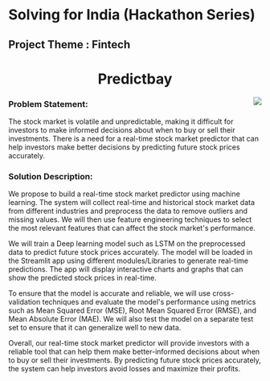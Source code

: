 <h1>Solving for India (Hackathon Series)</h1>
<h2>Project Theme : Fintech</h2>

<h1 align="center">Predictbay</h1>
<img align="right" src="https://cdni.iconscout.com/illustration/premium/thumb/stock-market-investment-4268268-3569430.png">

### Problem Statement:
The stock market is volatile and unpredictable, making it difficult for investors to make informed decisions about when to buy or sell their investments. There is a need for a real-time stock market predictor that can help investors make better decisions by predicting future stock prices accurately.

### Solution Description:
We propose to build a real-time stock market predictor using machine learning. The system will collect real-time and historical stock market data from different industries and preprocess the data to remove outliers and missing values. We will then use feature engineering techniques to select the most relevant features that can affect the stock market's performance.

We will train a Deep learning model such as LSTM on the preprocessed data to predict future stock prices accurately. The model will be loaded in the Streamlit app using different modules/Libraries to generate real-time predictions. The app will display interactive charts and graphs that can show the predicted stock prices in real-time.

To ensure that the model is accurate and reliable, we will use cross-validation techniques and evaluate the model's performance using metrics such as Mean Squared Error (MSE), Root Mean Squared Error (RMSE), and Mean Absolute Error (MAE). We will also test the model on a separate test set to ensure that it can generalize well to new data.

Overall, our real-time stock market predictor will provide investors with a reliable tool that can help them make better-informed decisions about when to buy or sell their investments. By predicting future stock prices accurately, the system can help investors avoid losses and maximize their profits.




